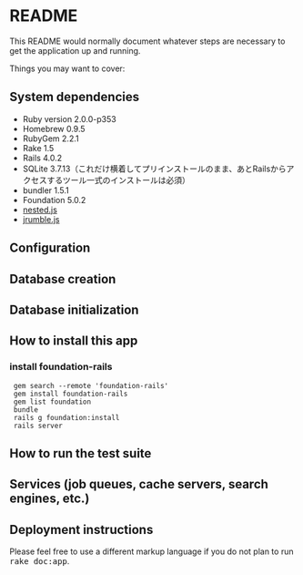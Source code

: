 # README

This README would normally document whatever steps are necessary to get the
application up and running.

Things you may want to cover:


## System dependencies
* Ruby version
2.0.0-p353
* Homebrew
0.9.5
* RubyGem
2.2.1
* Rake
1.5
* Rails
4.0.2
* SQLite
3.7.13（これだけ横着してプリインストールのまま、あとRailsからアクセスするツール一式のインストールは必須）
* bundler
1.5.1
* Foundation
5.0.2
* [nested.js](http://suprb.com/apps/nested/)
* [jrumble.js](http://jackrugile.com/jrumble/)

## Configuration

## Database creation

## Database initialization

## How to install this app
### install foundation-rails

	 gem search --remote 'foundation-rails'
	 gem install foundation-rails
	 gem list foundation
	 bundle
	 rails g foundation:install
	 rails server

## How to run the test suite

## Services (job queues, cache servers, search engines, etc.)

## Deployment instructions
Please feel free to use a different markup language if you do not plan to run
<tt>rake doc:app</tt>.

